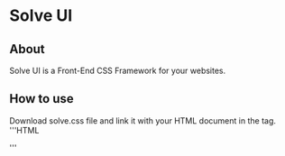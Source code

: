 # Solve UI

## About
Solve UI is a Front-End CSS Framework for your websites.

## How to use
Download solve.css file and link it with your HTML document in the <head> tag.
'''HTML
<link rel="stylesheet" type="text/css" href="solve.css">
'''

